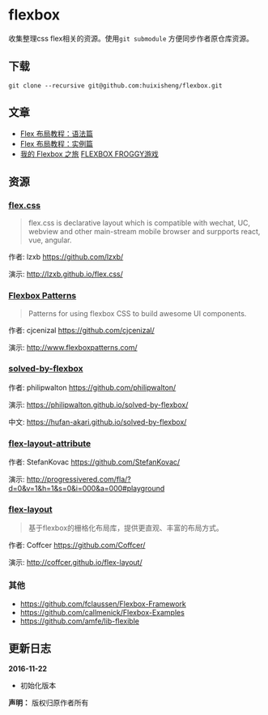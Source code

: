 # flexbox #

收集整理css flex相关的资源。使用`git submodule` 方便同步作者原仓库资源。


## 下载 ##

`git clone --recursive git@github.com:huixisheng/flexbox.git`


## 文章 ##

- [Flex 布局教程：语法篇](http://www.ruanyifeng.com/blog/2015/07/flex-grammar.html)
- [Flex 布局教程：实例篇](http://www.ruanyifeng.com/blog/2015/07/flex-examples.html)
- [我的 Flexbox 之旅](https://github.com/f2e-journey/xueqianban/issues/42) [FLEXBOX FROGGY游戏](http://flexboxfroggy.com/#zh-cn)

## 资源 ##

### [flex.css](https://github.com/lzxb/flex.css) ###
>flex.css is declarative layout which is compatible with wechat, UC, webview and other main-stream mobile browser and surpports react, vue, angular.

作者: lzxb https://github.com/lzxb/

演示: http://lzxb.github.io/flex.css/



### [Flexbox Patterns](https://github.com/cjcenizal/flexbox-patterns) ###
>Patterns for using flexbox CSS to build awesome UI components.

作者: cjcenizal https://github.com/cjcenizal/

演示: http://www.flexboxpatterns.com/



### [solved-by-flexbox](https://github.com/philipwalton/solved-by-flexbox) ###

作者: philipwalton https://github.com/philipwalton/

演示: https://philipwalton.github.io/solved-by-flexbox/

中文: https://hufan-akari.github.io/solved-by-flexbox/



### [flex-layout-attribute](https://github.com/StefanKovac/flex-layout-attribute) ###

作者: StefanKovac https://github.com/StefanKovac/

演示: http://progressivered.com/fla/?d=0&v=1&h=1&s=0&i=000&a=000#playground




### [flex-layout](https://github.com/Coffcer/flex-layout)
>基于flexbox的栅格化布局库，提供更直观、丰富的布局方式。

作者: Coffcer https://github.com/Coffcer/

演示: http://coffcer.github.io/flex-layout/



### 其他 ###

- https://github.com/fclaussen/Flexbox-Framework
- https://github.com/callmenick/Flexbox-Examples
- https://github.com/amfe/lib-flexible


## 更新日志 ##

**2016-11-22**
- 初始化版本


**声明：** 版权归原作者所有